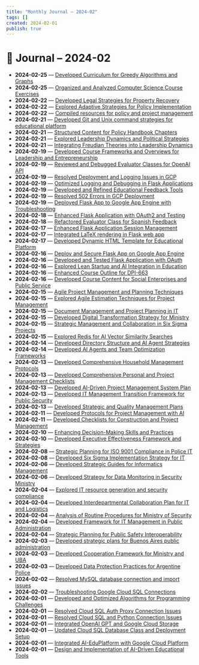 ```yaml
---
title: "Monthly Journal – 2024-02"
tags: []
created: 2024-02-01
publish: true
---
```


# 📅 Journal – 2024-02

- **2024-02-25** — [Developed Curriculum for Greedy Algorithms and Graphs](../Teaching/2024-02-25_Developed_Curriculum_for_Greedy_Algorithms_and_Gra.md)
- **2024-02-25** — [Organized and Analyzed Computer Science Course Exercises](../Teaching/2024-02-25_Organized_and_Analyzed_Computer_Science_Course_Exe.md)
- **2024-02-22** — [Developed Legal Strategies for Property Recovery](../Business/2024-02-22_Developed_Legal_Strategies_for_Property_Recovery.md)
- **2024-02-22** — [Explored Adaptive Strategies for Policy Implementation](../Business/2024-02-22_Explored_Adaptive_Strategies_for_Policy_Implementa.md)
- **2024-02-22** — [Compiled resources for policy and project management](../Business/2024-02-22_Compiled_resources_for_policy_and_project_manageme.md)
- **2024-02-21** — [Developed Git and Unix command strategies for educational platform](../Dev/2024-02-21_Developed_Git_and_Unix_command_strategies_for_educ.md)
- **2024-02-21** — [Structured Content for Policy Handbook Chapters](../Business/2024-02-21_Structured_Content_for_Policy_Handbook_Chapters.md)
- **2024-02-21** — [Explored Leadership Dynamics and Political Strategies](../Business/2024-02-21_Explored_Leadership_Dynamics_and_Political_Strateg.md)
- **2024-02-21** — [Integrating Freudian Theories into Leadership Dynamics](../Business/2024-02-21_Integrating_Freudian_Theories_into_Leadership_Dyna.md)
- **2024-02-19** — [Developed Course Frameworks and Overviews for Leadership and Entrepreneurship](../Teaching/2024-02-19_Developed_Course_Frameworks_and_Overviews_for_Lead.md)
- **2024-02-19** — [Reviewed and Debugged Evaluator Classes for OpenAI API](../Dev/2024-02-19_Reviewed_and_Debugged_Evaluator_Classes_for_OpenAI.md)
- **2024-02-19** — [Resolved Deployment and Logging Issues in GCP](../Dev/2024-02-19_Resolved_Deployment_and_Logging_Issues_in_GCP.md)
- **2024-02-19** — [Optimized Logging and Debugging in Flask Applications](../Dev/2024-02-19_Optimized_Logging_and_Debugging_in_Flask_Applicati.md)
- **2024-02-19** — [Developed and Refined Educational Feedback Tools](../Teaching/2024-02-19_Developed_and_Refined_Educational_Feedback_Tools.md)
- **2024-02-19** — [Resolved 502 Errors in GCP Deployment](../Dev/2024-02-19_Resolved_502_Errors_in_GCP_Deployment.md)
- **2024-02-19** — [Deployed Flask App to Google App Engine with Troubleshooting](../Dev/2024-02-19_Deployed_Flask_App_to_Google_App_Engine_with_Troub.md)
- **2024-02-18** — [Enhanced Flask Application with OAuth2 and Testing](../Dev/2024-02-18_Enhanced_Flask_Application_with_OAuth2_and_Testing.md)
- **2024-02-18** — [Refactored Evaluator Class for Spanish Feedback](../Teaching/2024-02-18_Refactored_Evaluator_Class_for_Spanish_Feedback.md)
- **2024-02-17** — [Enhanced Flask Application Session Management](../Dev/2024-02-17_Enhanced_Flask_Application_Session_Management.md)
- **2024-02-17** — [Integrated LaTeX rendering in Flask web app](../Dev/2024-02-17_Integrated_LaTeX_rendering_in_Flask_web_app.md)
- **2024-02-17** — [Developed Dynamic HTML Template for Educational Platform](../Dev/2024-02-17_Developed_Dynamic_HTML_Template_for_Educational_Pl.md)
- **2024-02-16** — [Deploy and Secure Flask App on Google App Engine](../Dev/2024-02-16_Deploy_and_Secure_Flask_App_on_Google_App_Engine.md)
- **2024-02-16** — [Developed and Tested Flask Application with OAuth](../Dev/2024-02-16_Developed_and_Tested_Flask_Application_with_OAuth.md)
- **2024-02-16** — [Explored Lean Startup and AI Integration in Education](../Business/2024-02-16_Explored_Lean_Startup_and_AI_Integration_in_Educat.md)
- **2024-02-16** — [Enhanced Course Outline for DPI-663](../Teaching/2024-02-16_Enhanced_Course_Outline_for_DPI-663.md)
- **2024-02-16** — [Developed Course Content for Social Enterprises and Public Service](../Business/2024-02-16_Developed_Course_Content_for_Social_Enterprises_an.md)
- **2024-02-15** — [Agile Project Management and Planning Techniques](../Business/2024-02-15_Agile_Project_Management_and_Planning_Techniques.md)
- **2024-02-15** — [Explored Agile Estimation Techniques for Project Management](../Business/2024-02-15_Explored_Agile_Estimation_Techniques_for_Project_M.md)
- **2024-02-15** — [Document Management and Project Planning in IT](../Business/2024-02-15_Document_Management_and_Project_Planning_in_IT.md)
- **2024-02-15** — [Developed Digital Transformation Strategy for Ministry](../Business/2024-02-15_Developed_Digital_Transformation_Strategy_for_Mini.md)
- **2024-02-15** — [Strategic Management and Collaboration in Six Sigma Projects](../Business/2024-02-15_Strategic_Management_and_Collaboration_in_Six_Sigm.md)
- **2024-02-15** — [Explored Redis for AI Vector Similarity Searches](../Dev/2024-02-15_Explored_Redis_for_AI_Vector_Similarity_Searches.md)
- **2024-02-14** — [Developed Directory Structure and AI Agent Strategies](../Business/2024-02-14_Developed_Directory_Structure_and_AI_Agent_Strateg.md)
- **2024-02-14** — [Developed AI Agents and Team Optimization Frameworks](../Business/2024-02-14_Developed_AI_Agents_and_Team_Optimization_Framewor.md)
- **2024-02-13** — [Developed Comprehensive Household Management Protocols](../Health/2024-02-13_Developed_Comprehensive_Household_Management_Proto.md)
- **2024-02-13** — [Developed Comprehensive Personal and Project Management Checklists](../Business/2024-02-13_Developed_Comprehensive_Personal_and_Project_Manag.md)
- **2024-02-13** — [Developed AI-Driven Project Management System Plan](../Business/2024-02-13_Developed_AI-Driven_Project_Management_System_Plan.md)
- **2024-02-13** — [Developed IT Management Transition Framework for Public Security](../Business/2024-02-13_Developed_IT_Management_Transition_Framework_for_P.md)
- **2024-02-13** — [Developed Strategic and Quality Management Plans](../Business/2024-02-13_Developed_Strategic_and_Quality_Management_Plans.md)
- **2024-02-11** — [Developed Protocols for Project Management with AI](../Business/2024-02-11_Developed_Protocols_for_Project_Management_with_AI.md)
- **2024-02-11** — [Developed Checklists for Construction and Project Management](../Business/2024-02-11_Developed_Checklists_for_Construction_and_Project_.md)
- **2024-02-10** — [Enhancing Decision-Making Skills and Practices](../Business/2024-02-10_Enhancing_Decision-Making_Skills_and_Practices.md)
- **2024-02-10** — [Developed Executive Effectiveness Framework and Strategies](../Business/2024-02-10_Developed_Executive_Effectiveness_Framework_and_St.md)
- **2024-02-08** — [Strategic Planning for ISO 9001 Compliance in Police IT](../Business/2024-02-08_Strategic_Planning_for_ISO_9001_Compliance_in_Poli.md)
- **2024-02-08** — [Developed Six Sigma Implementation Strategy for IT](../Business/2024-02-08_Developed_Six_Sigma_Implementation_Strategy_for_IT.md)
- **2024-02-06** — [Developed Strategic Guides for Informatics Management](../Business/2024-02-06_Developed_Strategic_Guides_for_Informatics_Managem.md)
- **2024-02-06** — [Developed Strategy for Data Monitoring in Security Ministry](../Business/2024-02-06_Developed_Strategy_for_Data_Monitoring_in_Security.md)
- **2024-02-04** — [Explored IT resource generation and security compliance](../Business/2024-02-04_Explored_IT_resource_generation_and_security_compl.md)
- **2024-02-04** — [Developed Interdepartmental Collaboration Plan for IT and Logistics](../Business/2024-02-04_Developed_Interdepartmental_Collaboration_Plan_for.md)
- **2024-02-04** — [Analysis of Routine Procedures for Ministry of Security](../Business/2024-02-04_Analysis_of_Routine_Procedures_for_Ministry_of_Sec.md)
- **2024-02-04** — [Developed Framework for IT Management in Public Administration](../Business/2024-02-04_Developed_Framework_for_IT_Management_in_Public_Ad.md)
- **2024-02-04** — [Strategic Planning for Public Safety Interoperability](../Business/2024-02-04_Strategic_Planning_for_Public_Safety_Interoperabil.md)
- **2024-02-03** — [Developed strategic plans for Buenos Aires public administration](../Business/2024-02-03_Developed_strategic_plans_for_Buenos_Aires_public_.md)
- **2024-02-03** — [Developed Cooperation Framework for Ministry and UBA](../Business/2024-02-03_Developed_Cooperation_Framework_for_Ministry_and_U.md)
- **2024-02-03** — [Developed Data Protection Practices for Argentine Police](../Business/2024-02-03_Developed_Data_Protection_Practices_for_Argentine_.md)
- **2024-02-02** — [Resolved MySQL database connection and import issues](../Dev/2024-02-02_Resolved_MySQL_database_connection_and_import_issu.md)
- **2024-02-02** — [Troubleshooting Google Cloud SQL Connections](../Dev/2024-02-02_Troubleshooting_Google_Cloud_SQL_Connections.md)
- **2024-02-01** — [Developed and Optimized Algorithms for Programming Challenges](../Dev/2024-02-01_Developed_and_Optimized_Algorithms_for_Programming.md)
- **2024-02-01** — [Resolved Cloud SQL Auth Proxy Connection Issues](../Dev/2024-02-01_Resolved_Cloud_SQL_Auth_Proxy_Connection_Issues.md)
- **2024-02-01** — [Resolved Cloud SQL and Python Connection Issues](../Dev/2024-02-01_Resolved_Cloud_SQL_and_Python_Connection_Issues.md)
- **2024-02-01** — [Integrated OpenAI GPT and Google Cloud Storage](../Dev/2024-02-01_Integrated_OpenAI_GPT_and_Google_Cloud_Storage.md)
- **2024-02-01** — [Updated Cloud SQL Database Class and Deployment Setup](../Dev/2024-02-01_Updated_Cloud_SQL_Database_Class_and_Deployment_Se.md)
- **2024-02-01** — [Integrated AI-EduPlatform with Google Cloud Platform](../Dev/2024-02-01_Integrated_AI-EduPlatform_with_Google_Cloud_Platfo.md)
- **2024-02-01** — [Design and Implementation of AI-Driven Educational Tools](../Teaching/2024-02-01_Design_and_Implementation_of_AI-Driven_Educational.md)